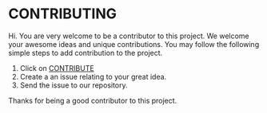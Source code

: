 # CONTRIBUTING

Hi. You are very welcome to be a contributor to this project. We welcome your awesome ideas and unique contributions. You may follow the following simple steps to 
add contribution to the project.
1. Click on [CONTRIBUTE](https://github.com/UBC-MDS/National_Collision_DB_Group407/issues)
2. Create a an issue relating to your great idea.
3. Send the issue to our repository.

Thanks for being a good contributor to this project.
